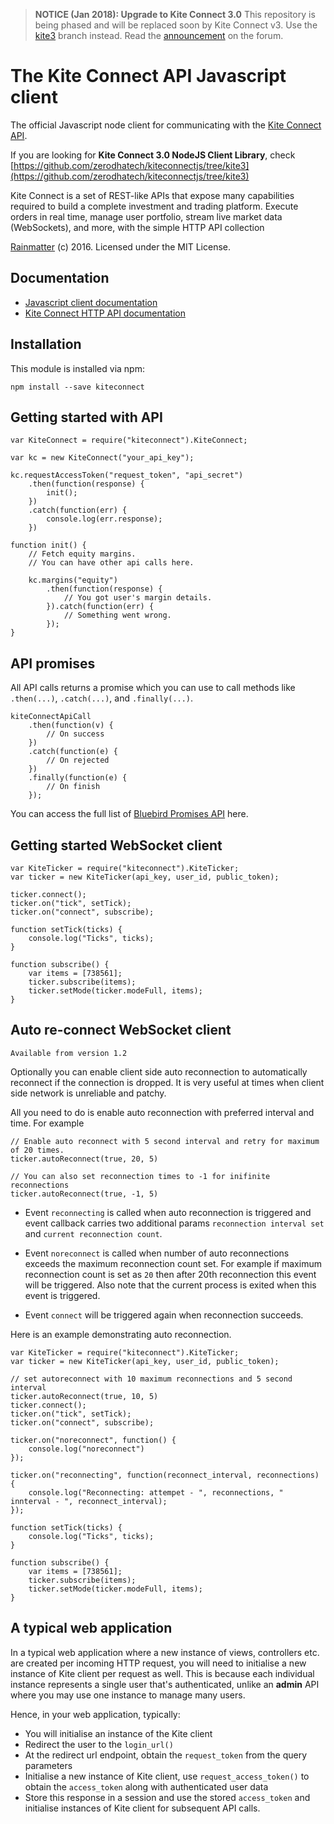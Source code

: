 > **NOTICE (Jan 2018): Upgrade to Kite Connect 3.0**
> This repository is being phased and will be replaced soon by Kite Connect v3. Use the [kite3](https://github.com/zerodhatech/kiteconnectjs/tree/kite3) branch instead. Read the [announcement](https://kite.trade/forum/discussion/2998/upgrade-to-kite-connect-3-0) on the forum.

# The Kite Connect API Javascript client
The official Javascript node client for communicating with the [Kite Connect API](https://kite.trade).

If you are looking for **Kite Connect 3.0 NodeJS Client Library**, check [https://github.com/zerodhatech/kiteconnectjs/tree/kite3](https://github.com/zerodhatech/kiteconnectjs/tree/kite3)

Kite Connect is a set of REST-like APIs that expose many capabilities required to build a complete investment and trading platform. Execute orders in real time, manage user portfolio, stream live market data (WebSockets), and more, with the simple HTTP API collection

[Rainmatter](http://rainmatter.com) (c) 2016. Licensed under the MIT License.

## Documentation
- [Javascript client documentation](https://kite.trade/docs/kiteconnectjs)
- [Kite Connect HTTP API documentation](https://kite.trade/docs/connect/v1)

Installation
------------
This module is installed via npm:

	npm install --save kiteconnect

Getting started with API
------------------------
	var KiteConnect = require("kiteconnect").KiteConnect;

	var kc = new KiteConnect("your_api_key");

	kc.requestAccessToken("request_token", "api_secret")
		.then(function(response) {
			init();
		})
		.catch(function(err) {
			console.log(err.response);
		})

	function init() {
		// Fetch equity margins.
		// You can have other api calls here.

		kc.margins("equity")
			.then(function(response) {
				// You got user's margin details.
			}).catch(function(err) {
				// Something went wrong.
			});
	}

API promises
-------------
All API calls returns a promise which you can use to call methods like `.then(...)`, `.catch(...)`, and `.finally(...)`.

	kiteConnectApiCall
		.then(function(v) {
		    // On success
		})
		.catch(function(e) {
			// On rejected
		})
		.finally(function(e) {
			// On finish
		});

You can access the full list of [Bluebird Promises API](https://github.com/petkaantonov/bluebird/blob/master/API.md) here.

Getting started WebSocket client
--------------------------------
	var KiteTicker = require("kiteconnect").KiteTicker;
	var ticker = new KiteTicker(api_key, user_id, public_token);

	ticker.connect();
	ticker.on("tick", setTick);
	ticker.on("connect", subscribe);

	function setTick(ticks) {
		console.log("Ticks", ticks);
	}

	function subscribe() {
		var items = [738561];
		ticker.subscribe(items);
		ticker.setMode(ticker.modeFull, items);
	}

Auto re-connect WebSocket client
-------------------------------
```
Available from version 1.2
```
Optionally you can enable client side auto reconnection to automatically reconnect if the connection is dropped.
It is very useful at times when client side network is unreliable and patchy.

All you need to do is enable auto reconnection with preferred interval and time. For example

	// Enable auto reconnect with 5 second interval and retry for maximum of 20 times.
	ticker.autoReconnect(true, 20, 5)

	// You can also set reconnection times to -1 for inifinite reconnections
	ticker.autoReconnect(true, -1, 5)

- Event `reconnecting` is called when auto reconnection is triggered and event callback carries two additional params `reconnection interval set` and `current reconnection count`.

- Event `noreconnect` is called when number of auto reconnections exceeds the maximum reconnection count set. For example if maximum reconnection count is set as `20` then after 20th reconnection this event will be triggered. Also note that the current process is exited when this event is triggered.

- Event `connect` will be triggered again when reconnection succeeds.

Here is an example demonstrating auto reconnection.

	var KiteTicker = require("kiteconnect").KiteTicker;
	var ticker = new KiteTicker(api_key, user_id, public_token);

	// set autoreconnect with 10 maximum reconnections and 5 second interval
	ticker.autoReconnect(true, 10, 5)
	ticker.connect();
	ticker.on("tick", setTick);
	ticker.on("connect", subscribe);

	ticker.on("noreconnect", function() {
		console.log("noreconnect")
	});

	ticker.on("reconnecting", function(reconnect_interval, reconnections) {
		console.log("Reconnecting: attempet - ", reconnections, " innterval - ", reconnect_interval);
	});

	function setTick(ticks) {
		console.log("Ticks", ticks);
	}

	function subscribe() {
		var items = [738561];
		ticker.subscribe(items);
		ticker.setMode(ticker.modeFull, items);
	}

A typical web application
-------------------------
In a typical web application where a new instance of
views, controllers etc. are created per incoming HTTP
request, you will need to initialise a new instance of
Kite client per request as well. This is because each
individual instance represents a single user that's
authenticated, unlike an **admin** API where you may
use one instance to manage many users.

Hence, in your web application, typically:

- You will initialise an instance of the Kite client
- Redirect the user to the `login_url()`
- At the redirect url endpoint, obtain the
`request_token` from the query parameters
- Initialise a new instance of Kite client,
use `request_access_token()` to obtain the `access_token`
along with authenticated user data
- Store this response in a session and use the
stored `access_token` and initialise instances
of Kite client for subsequent API calls.
